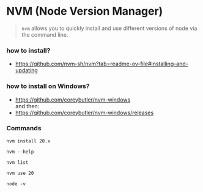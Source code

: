 # NVM (Node Version Manager)
              
> `nvm` allows you to quickly install and use different versions of node via the command line.                                      

### how to install?
- https://github.com/nvm-sh/nvm?tab=readme-ov-file#installing-and-updating


### how to install on Windows?
- https://github.com/coreybutler/nvm-windows  
and then:  
- https://github.com/coreybutler/nvm-windows/releases
              

### Commands

```shell
nvm install 20.x
```

```shell
nvm --help
```

```shell
nvm list
```

```shell
nvm use 20
```

```shell
node -v
```
